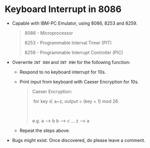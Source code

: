 # Keyboard Interrupt in 8086



* Capable with IBM-PC Emulator, using 8086, 8253 and 8259.

  > 8086 - Microprocessor
  >
  > 8253 - Programmable Interval Timer (PIT)
  >
  > 8259 - Programmable Interrupt Controller (PIC)

* Overwrite `INT 08H` and `INT 09H` for the following function:

  * Respond to no keyboard interrupt for 10s.

  * Print input from keyboard with Caeser Encryption for 10s.

    > Caeser Encryption:
    >
    > ​        for key ∈ a~z, output = (key + 1) mod 26
    >
    > ​
    >
    > e.g.    a —> b    b —> c    …    z —> a

  * Repeat the steps above.

* Bugs might exist. Once discovered, do please leave a comment.

